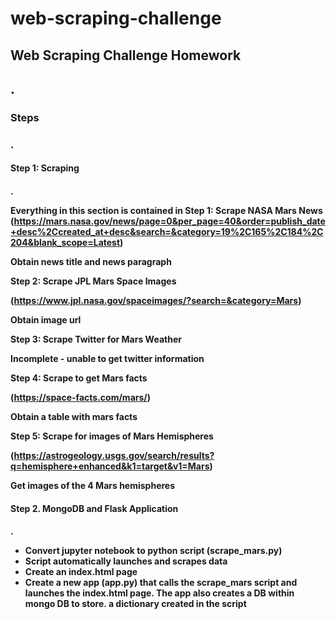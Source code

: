 # web-scraping-challenge

<h2>Web Scraping Challenge Homework<h2>. 
  

<h3>Steps<h3>.
  
<h4>Step 1: Scraping<h4>. 

Everything in this section is contained in 
Step 1: Scrape NASA Mars News
  (https://mars.nasa.gov/news/page=0&per_page=40&order=publish_date+desc%2Ccreated_at+desc&search=&category=19%2C165%2C184%2C204&blank_scope=Latest)
  
Obtain news title and news paragraph

Step 2: Scrape JPL Mars Space Images

(https://www.jpl.nasa.gov/spaceimages/?search=&category=Mars)

Obtain image url

Step 3: Scrape Twitter for Mars Weather

Incomplete - unable to get twitter information

Step 4: Scrape to get Mars facts

(https://space-facts.com/mars/)

Obtain a table with mars facts

Step 5: Scrape for images of Mars Hemispheres

(https://astrogeology.usgs.gov/search/results?q=hemisphere+enhanced&k1=target&v1=Mars)

Get images of the 4 Mars hemispheres

<h4>Step 2. MongoDB and Flask Application<h4>. 
  
- Convert jupyter notebook to python script (scrape_mars.py)
- Script automatically launches and scrapes data
- Create an index.html page
- Create a new app (app.py) that calls the scrape_mars script and launches the index.html page. The app also creates a DB within mongo DB to store. 
a dictionary created in the script

